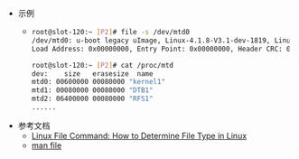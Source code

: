 - 示例
	- ```bash
	  root@slot-120:~ [P2]# file -s /dev/mtd0
	  /dev/mtd0: u-boot legacy uImage, Linux-4.1.8-V3.1-dev-1819, Linux/PowerPC, OS Kernel Image (gzip), 5852574 bytes, Fri Jun  4 13:57:11 2021, 
	  Load Address: 0x00000000, Entry Point: 0x00000000, Header CRC: 0x0C3150B7, Data CRC: 0xFCEC6B8B
	  
	  root@slot-120:~ [P2]# cat /proc/mtd
	  dev:    size   erasesize  name
	  mtd0: 00600000 00080000 "kernel1"
	  mtd1: 00080000 00080000 "DTB1"
	  mtd2: 06400000 00080000 "RFS1"
	  ......
	  ```
- 参考文档
	- [Linux File Command: How to Determine File Type in Linux](https://phoenixnap.com/kb/linux-file-command)
	- [man file](https://man7.org/linux/man-pages/man1/file.1.html)